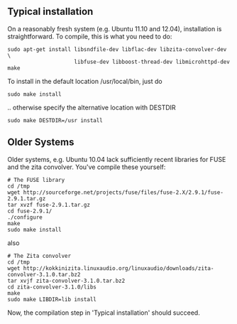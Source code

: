 ## Typical installation ##

On a reasonably fresh system (e.g. Ubuntu 11.10 and 12.04), installation is
straightforward. To compile, this is what you need to do:

    sudo apt-get install libsndfile-dev libflac-dev libzita-convolver-dev \
                         libfuse-dev libboost-thread-dev libmicrohttpd-dev
    make

To install in the default location /usr/local/bin, just do

    sudo make install

.. otherwise specify the alternative location with DESTDIR

    sudo make DESTDIR=/usr install

## Older Systems ##
Older systems, e.g. Ubuntu 10.04 lack sufficiently recent libraries for FUSE
and the zita convolver. You've compile these yourself:

    # The FUSE library
    cd /tmp
    wget http://sourceforge.net/projects/fuse/files/fuse-2.X/2.9.1/fuse-2.9.1.tar.gz
    tar xvzf fuse-2.9.1.tar.gz
    cd fuse-2.9.1/
    ./configure
    make
    sudo make install

also

    # The Zita convolver
    cd /tmp
    wget http://kokkinizita.linuxaudio.org/linuxaudio/downloads/zita-convolver-3.1.0.tar.bz2
    tar xvjf zita-convolver-3.1.0.tar.bz2
    cd zita-convolver-3.1.0/libs
    make
    sudo make LIBDIR=lib install

Now, the compilation step in 'Typical installation' should succeed.
